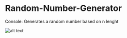 # Random-Number-Generator
Console: Generates a random number based on n lenght

![alt text](https://i.imgur.com/ABTEeIt.png)
